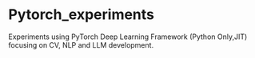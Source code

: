 # Pytorch_experiments
Experiments using PyTorch Deep Learning Framework (Python Only,JIT) focusing on CV, NLP and LLM development.
